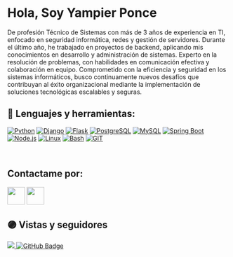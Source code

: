 <h1>Hola, Soy Yampier Ponce</h1>
<p>De profesión Técnico de Sistemas con más de 3 años de experiencia en TI, enfocado en seguridad informática, redes y gestión de servidores. Durante el último año, he trabajado en proyectos de backend, aplicando mis conocimientos en desarrollo y administración de sistemas. Experto en la resolución de problemas, con habilidades en comunicación efectiva y colaboración en equipo. Comprometido con la eficiencia y seguridad en los sistemas informáticos, busco continuamente nuevos desafíos que contribuyan al éxito organizacional mediante la implementación de soluciones tecnológicas escalables y seguras.</p>

## 🚀 Lenguajes y herramientas:



[![Python](https://img.shields.io/badge/-Python-ffde57?style=for-the-badge&labelColor=black&logo=python&logoColor=4584b6)](#)
[![Django](https://img.shields.io/badge/-Django-092E20?style=for-the-badge&labelColor=black&logo=django&logoColor=092E20)](#)
[![Flask](https://img.shields.io/badge/-Flask-000000?style=for-the-badge&labelColor=black&logo=flask&logoColor=FFFFFF)](#)
[![PostgreSQL](https://img.shields.io/badge/-PostgreSQL-336791?style=for-the-badge&labelColor=black&logo=postgresql&logoColor=336791)](#)
[![MySQL](https://img.shields.io/badge/-MySQL-4479A1?style=for-the-badge&labelColor=black&logo=mysql&logoColor=4479A1)](#)
[![Spring Boot](https://img.shields.io/badge/-Spring_Boot-6DB33F?style=for-the-badge&labelColor=black&logo=spring-boot&logoColor=6DB33F)](#)
[![Node.js](https://img.shields.io/badge/-Node.js-339933?style=for-the-badge&labelColor=black&logo=node.js&logoColor=339933)](#)
[![Linux](https://img.shields.io/badge/-Linux-FCC624?style=for-the-badge&labelColor=black&logo=linux&logoColor=FCC624)](#)
[![Bash](https://img.shields.io/badge/-Bash-4EAA25?style=for-the-badge&labelColor=black&logo=gnu-bash&logoColor=4EAA25)](#)
[![GIT](https://img.shields.io/badge/-Git-f34f29?style=for-the-badge&labelColor=black&logo=git&logoColor=f34f29)](#)


<br/>

## Contactame por:

<p align="left">
    <a href="https://www.linkedin.com/in/yampierponcev/"><img src="https://img.icons8.com/fluent/48/000000/linkedin.png" width="40"/></a>
    <a href="https://twitter.com/YampierPonceV"><img src="https://img.icons8.com/color/48/000000/twitter--v1.png" width="40"/></a>
</p>


## 🟣 Vistas y seguidores

<a href="https://github.com/Meghna-DAS/github-profile-views-counter">
    <img src="https://komarev.com/ghpvc/?username=YampierPonceV&color=blue&style=flat-square">
</a>
<a href="https://github.com/YampierPonceV?tab=followers"><img src="https://img.shields.io/github/followers/YampierPonceV?label=Followers&style=blue" alt="GitHub Badge"></a>
